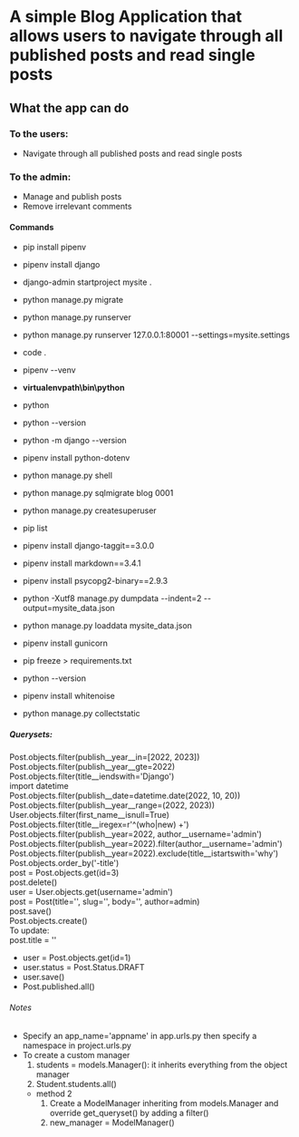 # A simple Blog Application that allows users to navigate through all published posts and read single posts
## What the app can do
### To the users:
- Navigate through all published posts and read single posts

### To the admin:
- Manage and publish posts
- Remove irrelevant comments

#### Commands
- pip install pipenv
- pipenv install django
- django-admin startproject mysite .
- python manage.py migrate
- python manage.py runserver
- python manage.py runserver 127.0.0.1:80001 --settings=mysite.settings
- code .
- pipenv --venv
- **virtualenvpath\bin\python**
- python
- python --version
- python -m django --version
- pipenv install python-dotenv
- python manage.py shell
- python manage.py sqlmigrate blog 0001
- python manage.py createsuperuser
- pip list
- pipenv install django-taggit==3.0.0
- pipenv install markdown==3.4.1
- pipenv install psycopg2-binary==2.9.3
- python -Xutf8 manage.py dumpdata --indent=2 --output=mysite_data.json
- python manage.py loaddata mysite_data.json

- pipenv install gunicorn
- pip freeze > requirements.txt
- python --version
- pipenv install whitenoise
- python manage.py collectstatic
##### Querysets:
 <p>
    Post.objects.filter(publish__year__in=[2022, 2023]) <br>
    Post.objects.filter(publish__year__gte=2022) <br>
    Post.objects.filter(title__iendswith='Django') <br>
    import datetime <br>
    Post.objects.filter(publish__date=datetime.date(2022, 10, 20)) <br>
    Post.objects.filter(publish__year__range=(2022, 2023)) <br>
    User.objects.filter(first_name__isnull=True)   <br>
    Post.objects.filter(title__iregex=r'^(who|new) +')     <br>
    Post.objects.filter(publish__year=2022, author__username='admin') <br>
    Post.objects.filter(publish__year=2022).filter(author__username='admin') <br>
    Post.objects.filter(publish__year=2022).exclude(title__istartswith='why') <br>
    Post.objects.order_by('-title') <br>
    post = Post.objects.get(id=3) <br>
    post.delete() <br>
    user = User.objects.get(username='admin') <br>
    post = Post(title='', slug='', body='', author=admin) <br>
    post.save() <br>
    Post.objects.create()<br>
    To update: <br>
    post.title = '' <br>
 </p>

- user = Post.objects.get(id=1)
- user.status = Post.Status.DRAFT
- user.save()
- Post.published.all()


###### Notes
- Specify an app_name='appname' in app.urls.py then specify a namespace in project.urls.py
- To create a custom manager
   1. students = models.Manager(): it inherits everything from the object manager
   2. Student.students.all()
   - method 2
      1. Create a ModelManager inheriting from models.Manager and override get_queryset() by adding a filter()
      2. new_manager = ModelManager()
